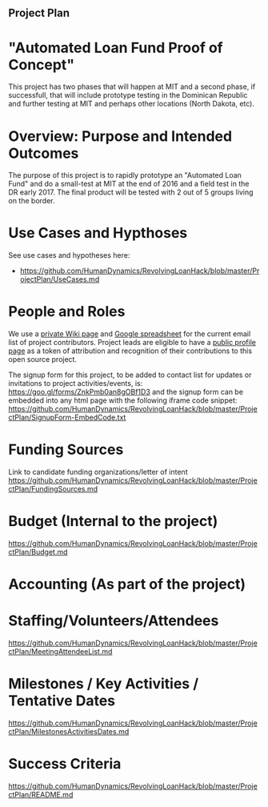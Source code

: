 
## Project Plan

# "Automated Loan Fund Proof of Concept"

This project has two phases that will happen at MIT and a second phase, if successfull, that will include prototype testing in the Dominican Republic and further testing at MIT and perhaps other locations (North Dakota, etc).

# Overview: Purpose and Intended Outcomes

The purpose of this project is to rapidly prototype an "Automated Loan Fund" and do a small-test at MIT at the end of 2016 and a field test in the DR early 2017. The final product will be tested with 2 out of 5 groups living on the border.

# Use Cases and Hypthoses

See use cases and hypotheses here: 
* https://github.com/HumanDynamics/RevolvingLoanHack/blob/master/ProjectPlan/UseCases.md

# People and Roles
We use a [private Wiki page](https://github.com/CIVICS/BorderBank-Board/wiki/Border-Bank---Partners-Volunteer-Roles) and [Google spreadsheet](https://docs.google.com/spreadsheets/d/1eEJoSFyfizewewlS_0rmYCA8ZctYpNEtqoXGkfCWGPQ/edit#gid=158698474) for the current email list of project contributors. Project leads are eligible to have a [public profile page](https://github.com/HumanDynamics/law.MIT.edu/tree/gh-pages/people) as a token of attribution and recognition of their contributions to this open source project.

The signup form for this project, to be added to contact list for updates or invitations to project activities/events, is: https://goo.gl/forms/ZnkPmb0an8gOBf1D3  and the signup form can be embedded into any html page with the following iframe code snippet: https://github.com/HumanDynamics/RevolvingLoanHack/blob/master/ProjectPlan/SignupForm-EmbedCode.txt

# Funding Sources
Link to candidate funding organizations/letter of intent 
https://github.com/HumanDynamics/RevolvingLoanHack/blob/master/ProjectPlan/FundingSources.md

# Budget (Internal to the project)

https://github.com/HumanDynamics/RevolvingLoanHack/blob/master/ProjectPlan/Budget.md

# Accounting (As part of the project)

# Staffing/Volunteers/Attendees 

https://github.com/HumanDynamics/RevolvingLoanHack/blob/master/ProjectPlan/MeetingAttendeeList.md

# Milestones / Key Activities / Tentative Dates

https://github.com/HumanDynamics/RevolvingLoanHack/blob/master/ProjectPlan/MilestonesActivitiesDates.md

# Success Criteria

https://github.com/HumanDynamics/RevolvingLoanHack/blob/master/ProjectPlan/README.md

